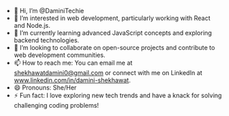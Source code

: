 - 👋 Hi, I’m @DaminiTechie
- 👀 I’m interested in web development, particularly working with React and Node.js.
- 🌱 I’m currently learning advanced JavaScript concepts and exploring backend technologies.
- 💞️ I’m looking to collaborate on open-source projects and contribute to web development communities.
- 📫 How to reach me: You can email me at shekhawatdamini0@gmail.com or connect with me on LinkedIn at www.linkedin.com/in/damini-shekhawat.
- 😄 Pronouns: She/Her
- ⚡ Fun fact: I love exploring new tech trends and have a knack for solving challenging coding problems!

<!---
DaminiTechie/DaminiTechie is a ✨ special ✨ repository because its `README.md` (this file) appears on your GitHub profile.
You can click the Preview link to take a look at your changes.
--->

